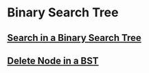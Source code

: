# Binary Search Tree

## [Search in a Binary Search Tree](https://leetcode.com/problems/search-in-a-binary-search-tree/?envType=study-plan-v2&envId=leetcode-75)

## [Delete Node in a BST](https://leetcode.com/problems/delete-node-in-a-bst/?envType=study-plan-v2&envId=leetcode-75)
